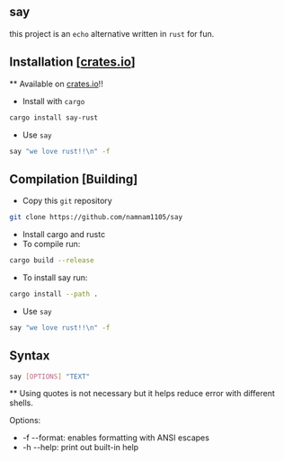 ## say

this project is an `echo` alternative written in `rust` for fun.

## Installation [[crates.io](https://crates.io/crates/say-rust)]
** Available on [crates.io](https://crates.io/crates/say-rust)!!

- Install with `cargo`
```bash
cargo install say-rust
```
- Use `say`
```bash
say "we love rust!!\n" -f
```

## Compilation [Building]

- Copy this `git` repository
```bash
git clone https://github.com/namnam1105/say
```
- Install cargo and rustc
- To compile run:
```bash
cargo build --release
```
- To install say run:
```bash
cargo install --path .
```
- Use `say`
```bash
say "we love rust!!\n" -f
```


## Syntax


```bash
say [OPTIONS] "TEXT"
```
** Using quotes is not necessary but it helps reduce error with different shells.

Options:
- -f --format: enables formatting with ANSI escapes
- -h --help: print out built-in help
